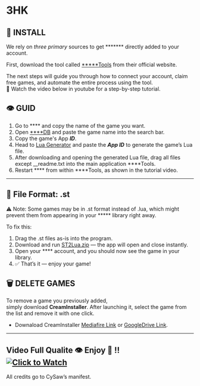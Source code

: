 # 3HK
## 🚀 INSTALL
We rely on _three primary_ sources to get ******* directly added to your account.

First, download the tool called [*****Tools](https://www.steamtools.net/download.html#) from their official website.

The next steps will guide you through how to connect your account, claim free games, and automate the entire process using the tool.<br>
🎥 Watch the video below in youtube for a step-by-step tutorial.

## 👁️ GUID
1. Go to **** and copy the name of the game you want.
2. Open [****DB](https://steamdb.info/) and paste the game name into the search bar.
3. Copy the game's App **_ID_**.
4. Head to [Lua Generator](https://cysaw.org/) and paste the **_App ID_** to generate the game’s Lua file.
5. After downloading and opening the generated Lua file, drag all files except __readme.txt into the main application ****Tools.
6. Restart **** from within ****Tools, as shown in the tutorial video.
---
## 🧩 File Format: .st
⚠️ Note: Some games may be in .st format instead of .lua, which might prevent them from appearing in your ***** library right away.

To fix this:

1. Drag the .st files as-is into the program.
2. Download and run [ST2Lua.zip](https://drive.google.com/file/d/1K6iMQxEga7OeV8cnV20Z_jlhoN824aUg/view?usp=sharing) — the app will open and close instantly.
3. Open your **** account, and you should now see the game in your library.
4. ✅ That’s it — enjoy your game!

## 🗑️ DELETE GAMES
 To remove a game you previously added,<br> simply download **CreamInstaller**.
After launching it, select the game from the list and remove it with one click.<br>
+ Downaload CreamInstaller [Mediafire Link](https://www.mediafire.com/file/bzq2q6al6h0wnq5/CreamInstaller.zip/file) or [GoogleDrive Link](https://drive.google.com/file/d/17uLjKrMbGZGcmcDq992O6nS943Iyv_wn/view?usp=sharing).
---
Video Full Qualite 👁️ Enjoy 🤖 !! <br>
[![Click to Watch](https://user-images.githubusercontent.com/47686437/168548113-b3cd4206-3281-445b-b7c6-bc0a3251293d.png)](https://youtu.be/EBhQ3djhgzg)
---
All credits go to CySaw’s manifest.
